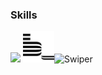 ### Skills
<img src="https://skillicons.dev/icons?i=html,css,js"/>
<img src="./icons/bem.svg" alt="BEM" width=50><img src="https://cdn.jsdelivr.net/gh/devicons/devicon@latest/icons/swiper/swiper-original.svg" alt="Swiper" width=50/>
          
          

